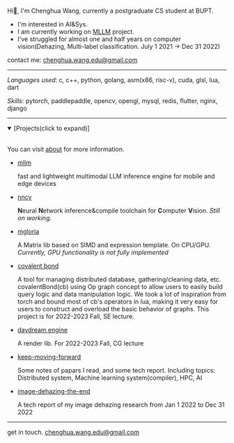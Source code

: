 Hi👋, I'm Chenghua Wang, currently a postgraduate CS student at BUPT.

* I'm interested in AI&Sys.
* I am currently working on [MLLM](https://github.com/UbiquitousLearning/mllm/) project.
* I've struggled for almost one and half years on computer vision(Dehazing, Multi-label classification. July 1 2021 -> Dec 31 2022)

contact me: chenghua.wang.edu@gmail.com

---

*Languages used*: c, c++, python, golang, asm(x86, risc-v), cuda, glsl, lua, dart

*Skills*: pytorch, paddlepaddle, opencv, opengl, mysql, redis, flutter, nginx, django

<!-- ![Top Langs](https://github-readme-stats.vercel.app/api/top-langs/?username=chenghuaWang&hide=javascript,html&layout=compact) -->

---

<details open><summary>[Projects(click to expand)]</summary>
<br>

You can visit [about](https://chenghuawang.github.io/keep-moving-forward/about/about/) for more information.

- [mllm](https://github.com/UbiquitousLearning/mllm)

  fast and lightweight multimodal LLM inference engine for mobile and edge devices

- [nncv](https://github.com/chenghuaWang/nncv)
  
  **N**eural **N**etwork inference&compile toolchain for **C**omputer **V**ision. _Still on working._
  
- [mgloria](https://github.com/chenghuaWang/mgloria)
  
  A Matrix lib based on SIMD and expression template. On CPU/GPU. *Currently, GPU functionality is not fully implemented*
  
- [covalent bond](https://github.com/chenghuaWang/covalentBond)
  
  A tool for managing distributed database, gathering/cleaning data, etc. covalentBond(cb) using Op graph concept to allow users to easily build query logic and data manipulation logic. We took a lot of inspiration from torch and bound most of cb's operators in lua, making it very easy for users to construct and overload the basic behavior of graphs. This project is for 2022-2023 Fall, SE lecture.
  
- [daydream engine](https://github.com/chenghuaWang/DaydreamEngine)
  
  A render lib. For 2022-2023 Fall, CG lecture
  
- [keep-moving-forward](https://chenghuawang.github.io/keep-moving-forward/#/)
  
  Some notes of papars I read, and some tech report. Including topics: Distributed system, Machine learning system(compiler), HPC, AI

- [image-dehazing-the-end](https://github.com/chenghuaWang/image-dehazing-the-end)
  
  A tech report of my image dehazing research from Jan 1 2022 to Dec 31 2022
  
</details>

---

get in touch. chenghua.wang.edu@gmail.com
